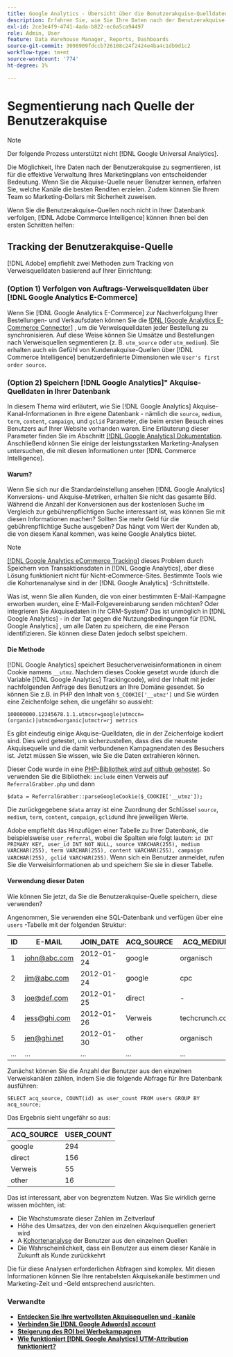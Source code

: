 ```yaml
---
title: Google Analytics - Übersicht über die Benutzerakquise-Quelldaten
description: Erfahren Sie, wie Sie Ihre Daten nach der Benutzerakquise-Quelle segmentieren.
exl-id: 2ce3e4f9-4741-4ada-b822-ec6a5ca94497
role: Admin, User
feature: Data Warehouse Manager, Reports, Dashboards
source-git-commit: 3098909fdccb726108c24f2424e4ba4c1db9d1c2
workflow-type: tm+mt
source-wordcount: '774'
ht-degree: 1%

---
```


# Segmentierung nach Quelle der Benutzerakquise

>[!NOTE]
>
>Der folgende Prozess unterstützt nicht [!DNL Google Universal Analytics].

Die Möglichkeit, Ihre Daten nach der Benutzerakquise zu segmentieren, ist für die effektive Verwaltung Ihres Marketingplans von entscheidender Bedeutung. Wenn Sie die Akquise-Quelle neuer Benutzer kennen, erfahren Sie, welche Kanäle die besten Renditen erzielen. Zudem können Sie Ihrem Team so Marketing-Dollars mit Sicherheit zuweisen.

Wenn Sie die Benutzerakquise-Quellen noch nicht in Ihrer Datenbank verfolgen, [!DNL Adobe Commerce Intelligence] können Ihnen bei den ersten Schritten helfen:

## Tracking der Benutzerakquise-Quelle

[!DNL Adobe] empfiehlt zwei Methoden zum Tracking von Verweisquelldaten basierend auf Ihrer Einrichtung:

### (Option 1) Verfolgen von Auftrags-Verweisquelldaten über [!DNL Google Analytics E-Commerce]

Wenn Sie [!DNL Google Analytics E-Commerce] zur Nachverfolgung Ihrer Bestellungen- und Verkaufsdaten können Sie die [!DNL [Google Analytics E-Commerce Connector]](../importing-data/integrations/google-ecommerce.md) , um die Verweisquelldaten jeder Bestellung zu synchronisieren. Auf diese Weise können Sie Umsätze und Bestellungen nach Verweisquellen segmentieren (z. B. `utm_source` oder `utm_medium`). Sie erhalten auch ein Gefühl von Kundenakquise-Quellen über [!DNL Commerce Intelligence] benutzerdefinierte Dimensionen wie `User's first order source`.

### (Option 2) Speichern [!DNL Google Analytics]&quot; Akquise-Quelldaten in Ihrer Datenbank

In diesem Thema wird erläutert, wie Sie [!DNL Google Analytics] Akquise-Kanal-Informationen in Ihre eigene Datenbank - nämlich die `source`, `medium`, `term`, `content`, `campaign`, und `gclid` Parameter, die beim ersten Besuch eines Benutzers auf Ihrer Website vorhanden waren. Eine Erläuterung dieser Parameter finden Sie im Abschnitt [[!DNL Google Analytics] Dokumentation](https://support.google.com/analytics/answer/1191184?hl=en#zippy=%2Cin-this-article). Anschließend können Sie einige der leistungsstarken Marketing-Analysen untersuchen, die mit diesen Informationen unter [!DNL Commerce Intelligence].

#### Warum?

Wenn Sie sich nur die Standardeinstellung ansehen [!DNL Google Analytics] Konversions- und Akquise-Metriken, erhalten Sie nicht das gesamte Bild. Während die Anzahl der Konversionen aus der kostenlosen Suche im Vergleich zur gebührenpflichtigen Suche interessant ist, was können Sie mit diesen Informationen machen? Sollten Sie mehr Geld für die gebührenpflichtige Suche ausgeben? Das hängt vom Wert der Kunden ab, die von diesem Kanal kommen, was keine Google Analytics bietet.

>[!NOTE]
>
>[[!DNL Google Analytics eCommerce Tracking]](https://developers.google.com/analytics/devguides/collection/gajs/gaTrackingEcommerce) dieses Problem durch Speichern von Transaktionsdaten in [!DNL Google Analytics], aber diese Lösung funktioniert nicht für Nicht-eCommerce-Sites. Bestimmte Tools wie die Kohortenanalyse sind in der [!DNL Google Analytics] -Schnittstelle.

Was ist, wenn Sie allen Kunden, die von einer bestimmten E-Mail-Kampagne erworben wurden, eine E-Mail-Folgevereinbarung senden möchten? Oder integrieren Sie Akquisedaten in Ihr CRM-System? Das ist unmöglich in [!DNL Google Analytics] - in der Tat gegen die Nutzungsbedingungen für [!DNL Google Analytics] , um alle Daten zu speichern, die eine Person identifizieren. Sie können diese Daten jedoch selbst speichern.

#### Die Methode

[!DNL Google Analytics] speichert Besucherverweisinformationen in einem Cookie namens `__utmz`. Nachdem dieses Cookie gesetzt wurde (durch die Variable [!DNL Google Analytics] Trackingcode), wird der Inhalt mit jeder nachfolgenden Anfrage des Benutzers an Ihre Domäne gesendet. So können Sie z.B. in PHP den Inhalt von `$_COOKIE['__utmz']` und Sie würden eine Zeichenfolge sehen, die ungefähr so aussieht:

`100000000.12345678.1.1.utmcsr=google|utmccn=(organic)|utmcmd=organic|utmctr=rj metrics`

Es gibt eindeutig einige Akquise-Quelldaten, die in der Zeichenfolge kodiert sind. Dies wird getestet, um sicherzustellen, dass dies die neueste Akquisequelle und die damit verbundenen Kampagnendaten des Besuchers ist. Jetzt müssen Sie wissen, wie Sie die Daten extrahieren können.

Dieser Code wurde in eine [PHP-Bibliothek wird auf github gehostet](https://github.com/RJMetrics/referral-grabber-php). So verwenden Sie die Bibliothek: `include` einen Verweis auf `ReferralGrabber.php` und dann

`$data = ReferralGrabber::parseGoogleCookie($_COOKIE['__utmz']);`

Die zurückgegebene `$data` array ist eine Zuordnung der Schlüssel `source`, `medium`, `term`, `content`, `campaign`, `gclid`und ihre jeweiligen Werte.

Adobe empfiehlt das Hinzufügen einer Tabelle zu Ihrer Datenbank, die beispielsweise `user_referral`, wobei die Spalten wie folgt lauten: `id INT PRIMARY KEY, user_id INT NOT NULL, source VARCHAR(255), medium VARCHAR(255), term VARCHAR(255), content VARCHAR(255), campaign VARCHAR(255), gclid VARCHAR(255)`. Wenn sich ein Benutzer anmeldet, rufen Sie die Verweisinformationen ab und speichern Sie sie in dieser Tabelle.

#### Verwendung dieser Daten

Wie können Sie jetzt, da Sie die Benutzerakquise-Quelle speichern, diese verwenden?

Angenommen, Sie verwenden eine SQL-Datenbank und verfügen über eine `users` -Tabelle mit der folgenden Struktur:

| ID | E-MAIL | JOIN_DATE | ACQ_SOURCE | ACQ_MEDIUM |
|--- |--- |--- |--- |--- |
| 1 | john@abc.com | 2012-01-24 | google | organisch |
| 2 | jim@abc.com | 2012-01-24 | google | cpc |
| 3 | joe@def.com | 2012-01-25 | direct | - |
| 4 | jess@ghi.com | 2012-01-26 | Verweis | techcrunch.com |
| 5 | jen@ghi.net | 2012-01-30 | other | organisch |
| ... | ... | ... | ... | ... |

Zunächst können Sie die Anzahl der Benutzer aus den einzelnen Verweiskanälen zählen, indem Sie die folgende Abfrage für Ihre Datenbank ausführen:

`SELECT acq_source, COUNT(id) as user_count FROM users GROUP BY acq_source;`

Das Ergebnis sieht ungefähr so aus:

| ACQ_SOURCE | USER_COUNT |
|--- |--- |
| google | 294 |
| direct | 156 |
| Verweis | 55 |
| other | 16 |

Das ist interessant, aber von begrenztem Nutzen. Was Sie wirklich gerne wissen möchten, ist:

* Die Wachstumsrate dieser Zahlen im Zeitverlauf
* Höhe des Umsatzes, der von den einzelnen Akquisequellen generiert wird
* A [Kohortenanalyse](https://en.wikipedia.org/wiki/Cohort_analysis) der Benutzer aus den einzelnen Quellen
* Die Wahrscheinlichkeit, dass ein Benutzer aus einem dieser Kanäle in Zukunft als Kunde zurückkehrt

Die für diese Analysen erforderlichen Abfragen sind komplex. Mit diesen Informationen können Sie Ihre rentabelsten Akquisekanäle bestimmen und Marketing-Zeit und -Geld entsprechend ausrichten.

### Verwandte

* **[Entdecken Sie Ihre wertvollsten Akquisequellen und -kanäle](../analysis/most-value-source-channel.md)**
* **[Verbinden Sie [!DNL Google Adwords] account](../importing-data/integrations/google-adwords.md)**
* **[Steigerung des ROI bei Werbekampagnen](../analysis/roi-ad-camp.md)**
* **[Wie funktioniert [!DNL Google Analytics] UTM-Attribution funktioniert?](../analysis/utm-attributes.md)**
